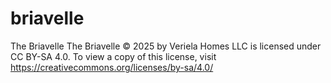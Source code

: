 # briavelle
The Briavelle
The Briavelle © 2025 by Veriela Homes LLC is licensed under CC BY-SA 4.0. To view a copy of this license, visit https://creativecommons.org/licenses/by-sa/4.0/ 

